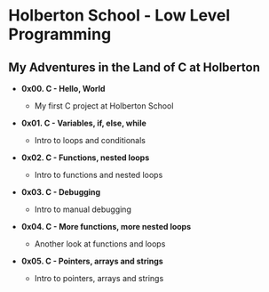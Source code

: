 # Holberton School - Low Level Programming
## My Adventures in the Land of C at Holberton

* **0x00. C - Hello, World**
  * My first C project at Holberton School

* **0x01. C - Variables, if, else, while**
  * Intro to loops and conditionals

* **0x02. C - Functions, nested loops**
  * Intro to functions and nested loops

* **0x03. C - Debugging**
  * Intro to manual debugging

* **0x04. C - More functions, more nested loops**
  * Another look at functions and loops

* **0x05. C - Pointers, arrays and strings**
  * Intro to pointers, arrays and strings
